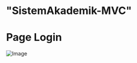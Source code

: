 # "SistemAkademik-MVC"

# Page Login
![Image](https://github.com/user-attachments/assets/a72b9610-3638-4e2d-a4df-cc4f0ef2ba8d)
